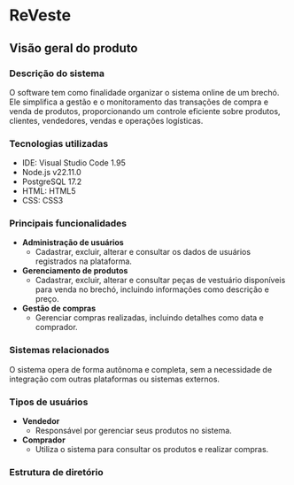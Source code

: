 # ReVeste
## Visão geral do produto
### Descrição do sistema
O software tem como finalidade organizar o sistema online de um brechó. Ele simplifica a gestão e o monitoramento das transações de compra e venda de produtos, proporcionando um controle eficiente sobre produtos, clientes, vendedores, vendas e operações logísticas.

### Tecnologias utilizadas
- IDE: Visual Studio Code 1.95
- Node.js v22.11.0
- PostgreSQL 17.2
- HTML: HTML5
- CSS: CSS3

### Principais funcionalidades
- **Administração de usuários**
    - Cadastrar, excluir, alterar e consultar os dados de usuários registrados na plataforma.
- **Gerenciamento de produtos**
    - Cadastrar, excluir, alterar e consultar peças de vestuário disponíveis para venda no brechó, incluindo informações como descrição e preço.
- **Gestão de compras** 
    - Gerenciar compras realizadas, incluindo detalhes como data e comprador.

### Sistemas relacionados
O sistema opera de forma autônoma e completa, sem a necessidade de integração com outras plataformas ou sistemas externos.

### Tipos de usuários
- **Vendedor**
    - Responsável por gerenciar seus produtos no sistema.
- **Comprador**
    - Utiliza o sistema para consultar os produtos e realizar compras.

### Estrutura de diretório

